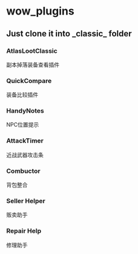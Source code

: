 # wow_plugins

## Just clone it into \_classic\_ folder


### AtlasLootClassic

副本掉落装备查看插件

### QuickCompare

装备比较插件

### HandyNotes

NPC位置提示

### AttackTimer

近战武器攻击条

### Combuctor

背包整合

### Seller Helper

贩卖助手

### Repair Help

修理助手
